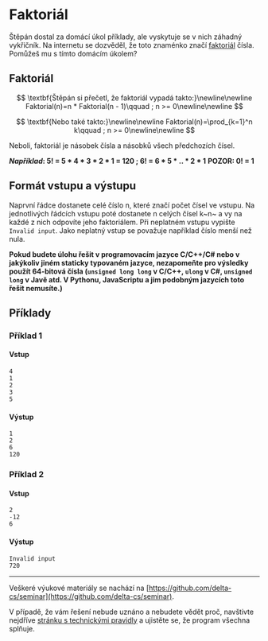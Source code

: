 # Faktoriál

Štěpán dostal za domácí úkol příklady, ale vyskytuje se v nich záhadný vykřičník. Na internetu se dozvěděl, že toto znaménko značí [faktoriál](https://cs.wikipedia.org/wiki/Faktoriál) čísla. Pomůžeš mu s tímto domácím úkolem?

## Faktoriál

$$
\textbf{Štěpán si přečetl, že faktoriál vypadá takto:}\newline\newline
Faktorial(n)=n * Faktorial(n - 1)\qquad ; n >= 0\newline\newline
$$

$$
\textbf{Nebo také takto:}\newline\newline
Faktorial(n)=\prod_{k=1}^n k\qquad ; n >= 0\newline\newline
$$

Neboli, faktoriál je násobek čísla a násobků všech předchozích čísel.

***Například*: 5! = 5 * 4 * 3 * 2 * 1 = 120 ; 6! = 6 * 5 * .. * 2 * 1**
**POZOR: 0! = 1** 

## Formát vstupu a výstupu
Naprvní řádce dostanete celé číslo n, které značí počet čísel ve vstupu. Na jednotlivých řádcích vstupu poté dostanete n celých čísel k~n~ a vy na každé z nich odpovíte jeho faktoriálem. Při neplatném vstupu vypište `Invalid input`. Jako neplatný vstup se považuje například číslo menší než nula.

**Pokud budete úlohu řešit v programovacím jazyce C/C++/C# nebo v jakýkoliv jiném staticky typovaném jazyce, nezapomeňte pro výsledky použít 64-bitová čísla (`unsigned long long` v C/C++, `ulong` v C#, `unsigned long` v Javě atd. V Pythonu, JavaScriptu a jim podobným jazycích toto řešit nemusíte.)**

## Příklady
### Příklad 1
#### Vstup
```
4
1
2
3
5
```

#### Výstup
```
1
2
6
120
```


### Příklad 2
#### Vstup
```
2
-12
6
```

#### Výstup
```
Invalid input
720
```



---

Veškeré výukové materiály se nachází na [https://github.com/delta-cs/seminar](https://github.com/delta-cs/seminar).

V případě, že vám řešení nebude uznáno a nebudete vědět proč, navštivte nejdříve [stránku s technickými pravidly](https://github.com/delta-cs/seminar/tree/main/studijni-materialy/03-tipy-k-reseni/01-technicka-pravidla) a ujistěte se, že program všechna splňuje.
